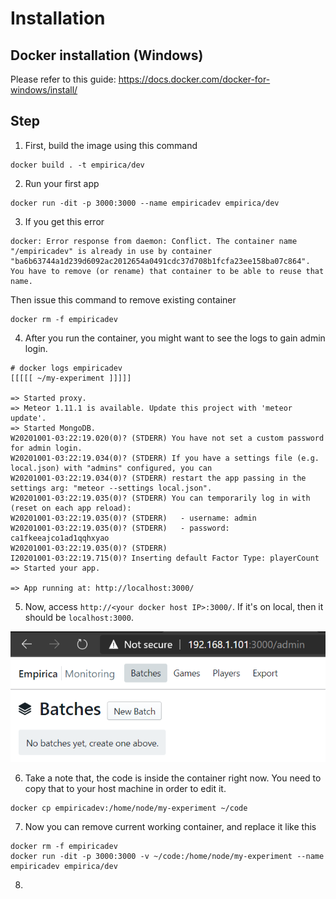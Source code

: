 # Installation

## Docker installation (Windows)

Please refer to this guide: https://docs.docker.com/docker-for-windows/install/

## Step

1. First, build the image using this command

```
docker build . -t empirica/dev
```

2. Run your first app

```
docker run -dit -p 3000:3000 --name empiricadev empirica/dev
```

3. If you get this error

```
docker: Error response from daemon: Conflict. The container name "/empiricadev" is already in use by container "ba6b63744a1d239d6092ac2012654a0491cdc37d708b1fcfa23ee158ba07c864". You have to remove (or rename) that container to be able to reuse that name.
```

Then issue this command to remove existing container

```
docker rm -f empiricadev
```

4. After you run the container, you might want to see the logs to gain admin login.

```
# docker logs empiricadev
[[[[[ ~/my-experiment ]]]]]

=> Started proxy.
=> Meteor 1.11.1 is available. Update this project with 'meteor update'.
=> Started MongoDB.
W20201001-03:22:19.020(0)? (STDERR) You have not set a custom password for admin login.
W20201001-03:22:19.034(0)? (STDERR) If you have a settings file (e.g. local.json) with "admins" configured, you can
W20201001-03:22:19.034(0)? (STDERR) restart the app passing in the settings arg: "meteor --settings local.json".
W20201001-03:22:19.035(0)? (STDERR) You can temporarily log in with (reset on each app reload):
W20201001-03:22:19.035(0)? (STDERR)   - username: admin
W20201001-03:22:19.035(0)? (STDERR)   - password: ca1fkeeajco1ad1qqhxyao
W20201001-03:22:19.035(0)? (STDERR)
I20201001-03:22:19.715(0)? Inserting default Factor Type: playerCount
=> Started your app.

=> App running at: http://localhost:3000/
```

5. Now, access `http://<your docker host IP>:3000/`. If it's on local, then it should be `localhost:3000`. 

![Empirica](1.png)

6. Take a note that, the code is inside the container right now. You need to copy that to your host machine in order to edit it.


```
docker cp empiricadev:/home/node/my-experiment ~/code
```

7. Now you can remove current working container, and replace it like this

```
docker rm -f empiricadev
docker run -dit -p 3000:3000 -v ~/code:/home/node/my-experiment --name empiricadev empirica/dev
```

8. 